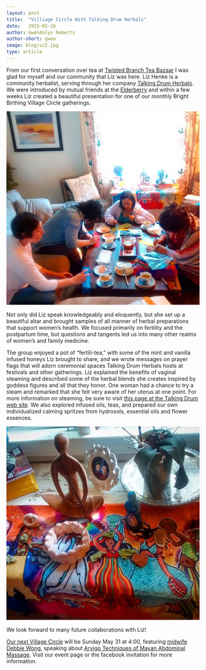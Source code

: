 ```yaml
---
layout: post
title:  "Villiage Circle With Talking Drum Herbals"
date:   2015-05-16
author: Gwendolyn Roberts
author-short: gwen
image: blog/sz2.jpg
type: article
---
```


From our first conversation over tea at [Twisted Branch Tea Bazaar](http://www.teabazaar.com/) I was glad for myself and our community that Liz was here. Liz Henke is a community herbalist, serving through her company [Talking Drum Herbals](http://www.talkingdrumherbals.com/). We were introduced by mutual friends at the [Elderberry](http://www.elderberryherbals.com/) and within a few weeks Liz created a beautiful presentation for one of our monthly Bright Birthing Village Circle gatherings. 

<img class="small-6 columns right" src="/images/blog/talking-drum-1.jpg">

Not only did Liz speak knowledgeably and eloquently, but she set up a beautiful altar and brought samples of all manner of herbal preparations that support women’s health. We focused primarily on fertility and the postpartum time, but questions and tangents led us into many other realms of women’s and family medicine. 

The group enjoyed a pot of “fertili-tea,” with some of the mint and vanilla infused honeys Liz brought to share, and we wrote messages on prayer flags that will adorn ceremonial spaces Talking Drum Herbals hosts at festivals and other gatherings. Liz explained the benefits of vaginal steaming and described some of the herbal blends she creates inspired by goddess figures and all that they honor. One woman had a chance to try a steam and remarked that she felt very aware of her uterus at one point. For more information on steaming, be sure to visit [this page at the Talking Drum web site](http://www.talkingdrumherbals.com/goddess-steams.html). We also explored infused oils, teas, and prepared our own individualized calming spritzes from hydrosols, essential oils and flower essences. 

<img class="small-6 columns" src="/images/blog/talking-drum-2.jpg">

We look forward to many future collaborations with Liz!

[Our next Village Circle](/events) will be Sunday May 31 at 4:00, featuring [midwife Debbie Wong](http://www.ninemoonsmidwifery.com/), speaking about [Arvigo Techniques of Mayan Abdominal Massage](https://arvigotherapy.com/). Visit our event page or the facebook invitation for more information. 
